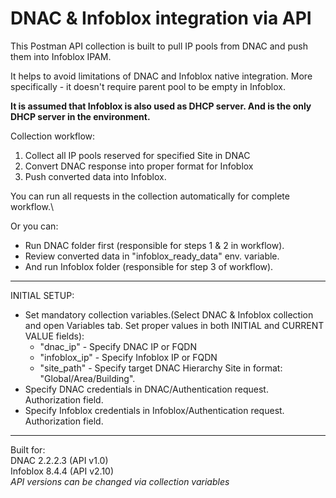 # DNAC & Infoblox integration via API

This Postman API collection is built to pull IP pools from DNAC and push them into Infoblox IPAM.


It helps to avoid limitations of DNAC and Infoblox native integration.
More specifically - it doesn't require parent pool to be empty in Infoblox.


**It is assumed that Infoblox is also used as DHCP server. And is the only DHCP server in the environment.**


Collection workflow:
1. Collect all IP pools reserved for specified Site in DNAC
2. Convert DNAC response into proper format for Infoblox
3. Push converted data into Infoblox.

You can run all requests in the collection automatically for complete workflow.\

Or you can:
- Run DNAC folder first (responsible for steps 1 & 2 in workflow).
- Review converted data in "infoblox_ready_data" env. variable.
- And run Infoblox folder (responsible for step 3 of workflow).

---

INITIAL SETUP:

- Set mandatory collection variables.(Select DNAC & Infoblox collection and open Variables tab. Set proper values in both INITIAL and CURRENT VALUE fields):
  - "dnac_ip" - Specify DNAC IP or FQDN
  - "infoblox_ip" - Specify Infoblox IP or FQDN
  - "site_path" - Specify target DNAC Hierarchy Site in format: "Global/Area/Building".
- Specify DNAC credentials in DNAC/Authentication request. Authorization field.
- Specify Infoblox credentials in Infoblox/Authentication request. Authorization field.

---

Built for:\
DNAC 2.2.2.3 (API v1.0)\
Infoblox 8.4.4 (API v2.10)\
*API versions can be changed via collection variables*



